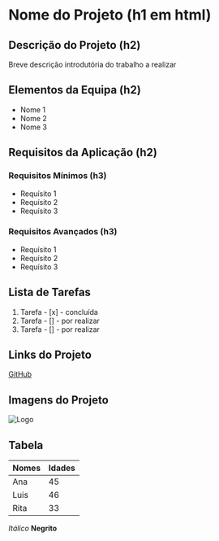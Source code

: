 # Nome do Projeto (h1 em html)

## Descrição do Projeto (h2)
Breve descrição introdutória do trabalho a realizar

## Elementos da Equipa (h2)
* Nome 1
* Nome 2 
* Nome 3

## Requisitos da Aplicação (h2)
### Requisitos Mínimos (h3)
* Requísito 1
* Requísito 2
* Requísito 3

### Requisitos Avançados (h3)
* Requísito 1
* Requísito 2
* Requísito 3

## Lista de Tarefas
1. Tarefa - [x] - concluída
2. Tarefa - [] - por realizar
3. Tarefa - [] - por realizar

## Links do Projeto
[GitHub](https://github.com/)

## Imagens do Projeto
![Logo](https://media1.tenor.com/images/f26aec0a6bfdb3f1e23220539408556f/tenor.gif?itemid=19719206)


## Tabela
Nomes | Idades
----- | ------
Ana | 45
Luis | 46
Rita | 33



*Itálico*
**Negrito**

